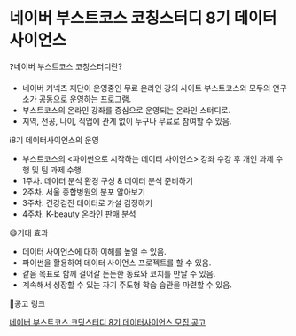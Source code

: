 # 네이버 부스트코스 코칭스터디 8기 데이터사이언스

❓네이버 부스트코스 코칭스터디란?
* 네이버 커넥츠 재단이 운영중인 무료 온라인 강의 사이트 부스트코스와 모두의 연구소가 공동으로 운영하는 프로그램.
* 부스트코스의 온라인 강좌를 중심으로 운영되는 온라인 스터디로.
* 지역, 전공, 나이, 직업에 관계 없이 누구나 무료로 참여할 수 있음.

ℹ️8기 데이터사이언스의 운영
* 부스트코스의 <파이썬으로 시작하는 데이터 사이언스> 강좌 수강 후 개인 과제 수행 및 팀 과제 수행.
* 1주차. 데이터 분석 환경 구성 & 데이터 분석 준비하기
* 2주차. 서울 종합병원의 분포 알아보기
* 3주차. 건강검진 데이터로 가설 검정하기
* 4주차. K-beauty 온라인 판매 분석

😄기대 효과
* 데이터 사이언스에 대하 이해를 높일 수 있음.
* 파이썬을 활용하여 데이터 사이언스 프로젝트를 할 수 있음.
* 같음 목표로 함께 걸어갈 든든한 동료와 코치를 만날 수 있음.
* 계속해서 성장할 수 있는 자기 주도형 학습 습관을 마련할 수 있음.

🔗공고 링크

[네이버 부스트코스 코딩스터디 8기 데이터사이언스 모집 공고](https://post.naver.com/viewer/postView.naver?volumeNo=34518834&memberNo=34635212&navigationType=push)
